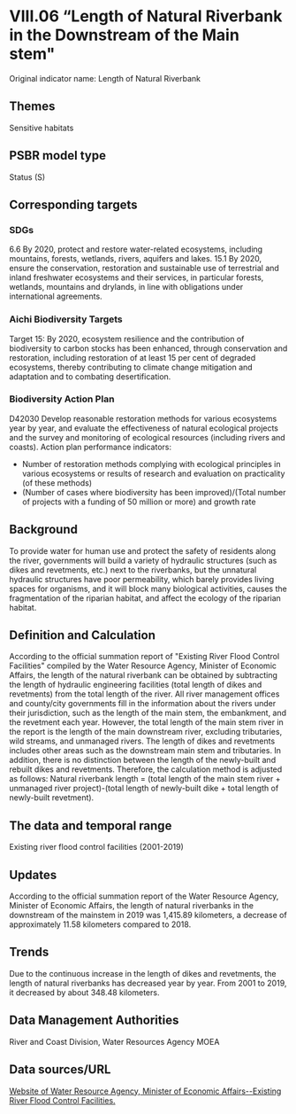 # VIII.06 “Length of Natural Riverbank in the Downstream of the Main stem"
Original indicator name: Length of Natural Riverbank

<script type="text/javascript" src="http://cdn.mathjax.org/mathjax/latest/MathJax.js?config=TeX-AMS-MML_HTMLorMML"></script>

## Themes
Sensitive habitats
## PSBR model type
Status (S)
## Corresponding targets
### SDGs
6.6 By 2020, protect and restore water-related ecosystems, including mountains, forests, wetlands, rivers, aquifers and lakes. 15.1 By 2020, ensure the conservation, restoration and sustainable use of terrestrial and inland freshwater ecosystems and their services, in particular forests, wetlands, mountains and drylands, in line with obligations under international agreements.
### Aichi Biodiversity Targets
Target 15: By 2020, ecosystem resilience and the contribution of biodiversity to carbon stocks has been enhanced, through conservation and restoration, including restoration of at least 15 per cent of degraded ecosystems, thereby contributing to climate change mitigation and adaptation and to combating desertification.
### Biodiversity Action Plan
D42030 Develop reasonable restoration methods for various ecosystems year by year, and evaluate the effectiveness of natural ecological projects and the survey and monitoring of ecological resources (including rivers and coasts). Action plan performance indicators:
* Number of restoration methods complying with ecological principles in various ecosystems or results of research and evaluation on practicality (of these methods)
* (Number of cases where biodiversity has been improved)/(Total number of projects with a funding of 50 million or more) and growth rate
## Background
To provide water for human use and protect the safety of residents along the river, governments will build a variety of hydraulic structures (such as dikes and revetments, etc.) next to the riverbanks, but the unnatural hydraulic structures have poor permeability, which barely provides living spaces for organisms, and it will block many biological activities, causes the fragmentation of the riparian habitat, and affect the ecology of the riparian habitat.
## Definition and Calculation
According to the official summation report of "Existing River Flood Control Facilities" compiled by the Water Resource Agency, Minister of Economic Affairs, the length of the natural riverbank can be obtained by subtracting the length of hydraulic engineering facilities (total length of dikes and revetments) from the total length of the river. All river management offices and county/city governments fill in the information about the rivers under their jurisdiction, such as the length of the main stem, the embankment, and the revetment each year. However, the total length of the main stem river in the report is the length of the main downstream river, excluding tributaries, wild streams, and unmanaged rivers. The length of dikes and revetments includes other areas such as the downstream main stem and tributaries. In addition, there is no distinction between the length of the newly-built and rebuilt dikes and revetments. Therefore, the calculation method is adjusted as follows: Natural riverbank length = (total length of the main stem river + unmanaged river project)-(total length of newly-built dike + total length of newly-built revetment).
## The data and temporal range
Existing river flood control facilities (2001-2019)
## Updates
According to the official summation report of the Water Resource Agency, Minister of Economic Affairs, the length of natural riverbanks in the downstream of the mainstem in 2019 was 1,415.89 kilometers, a decrease of approximately 11.58 kilometers compared to 2018.
## Trends
Due to the continuous increase in the length of dikes and revetments, the length of natural riverbanks has decreased year by year. From 2001 to 2019, it decreased by about 348.48 kilometers.
## Data Management Authorities
River and Coast Division, Water Resources Agency MOEA
## Data sources/URL
[Website of Water Resource Agency, Minister of Economic Affairs--Existing River Flood Control Facilities.](https://www.wra.gov.tw/6950/7169/7316/7324/)